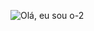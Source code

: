 
![Olá, eu sou o-2](https://user-images.githubusercontent.com/49822997/159439840-59aae6ff-6c7a-4400-9e25-1a0605607239.svg)




<!-- <div>
  <img align='center' height='180em' src=https://github-readme-stats.vercel.app/api/top-langs/?username=mardenmelo&layout=compact&theme=codeSTACKr)]   (https://github.com/mardenmelo/github-readme-stats />
</div>
 -->
